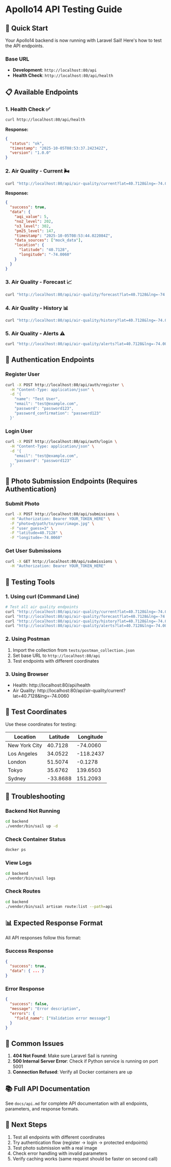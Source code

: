 # Apollo14 API Testing Guide

## 🚀 Quick Start

Your Apollo14 backend is now running with Laravel Sail! Here's how to test the API endpoints.

### **Base URL**
- **Development**: `http://localhost:80/api`
- **Health Check**: `http://localhost:80/api/health`

## 📋 Available Endpoints

### 1. **Health Check** ✅
```bash
curl http://localhost:80/api/health
```
**Response:**
```json
{
  "status": "ok",
  "timestamp": "2025-10-05T08:53:37.242342Z",
  "version": "1.0.0"
}
```

### 2. **Air Quality - Current** 🌬️
```bash
curl "http://localhost:80/api/air-quality/current?lat=40.7128&lng=-74.0060"
```
**Response:**
```json
{
  "success": true,
  "data": {
    "aqi_value": 5,
    "no2_level": 202,
    "o3_level": 302,
    "pm25_level": 147,
    "timestamp": "2025-10-05T08:53:44.022084Z",
    "data_sources": ["mock_data"],
    "location": {
      "latitude": "40.7128",
      "longitude": "-74.0060"
    }
  }
}
```

### 3. **Air Quality - Forecast** 📈
```bash
curl "http://localhost:80/api/air-quality/forecast?lat=40.7128&lng=-74.0060"
```

### 4. **Air Quality - History** 📊
```bash
curl "http://localhost:80/api/air-quality/history?lat=40.7128&lng=-74.0060&days=7"
```

### 5. **Air Quality - Alerts** ⚠️
```bash
curl "http://localhost:80/api/air-quality/alerts?lat=40.7128&lng=-74.0060"
```

## 🔐 Authentication Endpoints

### **Register User**
```bash
curl -X POST http://localhost:80/api/auth/register \
  -H "Content-Type: application/json" \
  -d '{
    "name": "Test User",
    "email": "test@example.com",
    "password": "password123",
    "password_confirmation": "password123"
  }'
```

### **Login User**
```bash
curl -X POST http://localhost:80/api/auth/login \
  -H "Content-Type: application/json" \
  -d '{
    "email": "test@example.com",
    "password": "password123"
  }'
```

## 📸 Photo Submission Endpoints (Requires Authentication)

### **Submit Photo**
```bash
curl -X POST http://localhost:80/api/submissions \
  -H "Authorization: Bearer YOUR_TOKEN_HERE" \
  -F "photo=@/path/to/your/image.jpg" \
  -F "user_guess=3" \
  -F "latitude=40.7128" \
  -F "longitude=-74.0060"
```

### **Get User Submissions**
```bash
curl -X GET http://localhost:80/api/submissions \
  -H "Authorization: Bearer YOUR_TOKEN_HERE"
```

## 🧪 Testing Tools

### **1. Using curl (Command Line)**
```bash
# Test all air quality endpoints
curl "http://localhost:80/api/air-quality/current?lat=40.7128&lng=-74.0060"
curl "http://localhost:80/api/air-quality/forecast?lat=40.7128&lng=-74.0060"
curl "http://localhost:80/api/air-quality/history?lat=40.7128&lng=-74.0060"
curl "http://localhost:80/api/air-quality/alerts?lat=40.7128&lng=-74.0060"
```

### **2. Using Postman**
1. Import the collection from `tests/postman_collection.json`
2. Set base URL to `http://localhost:80/api`
3. Test endpoints with different coordinates

### **3. Using Browser**
- Health: http://localhost:80/api/health
- Air Quality: http://localhost:80/api/air-quality/current?lat=40.7128&lng=-74.0060

## 📍 Test Coordinates

Use these coordinates for testing:

| Location | Latitude | Longitude |
|----------|----------|-----------|
| New York City | 40.7128 | -74.0060 |
| Los Angeles | 34.0522 | -118.2437 |
| London | 51.5074 | -0.1278 |
| Tokyo | 35.6762 | 139.6503 |
| Sydney | -33.8688 | 151.2093 |

## 🔧 Troubleshooting

### **Backend Not Running**
```bash
cd backend
./vendor/bin/sail up -d
```

### **Check Container Status**
```bash
docker ps
```

### **View Logs**
```bash
cd backend
./vendor/bin/sail logs
```

### **Check Routes**
```bash
cd backend
./vendor/bin/sail artisan route:list --path=api
```

## 📊 Expected Response Format

All API responses follow this format:

### **Success Response**
```json
{
  "success": true,
  "data": { ... }
}
```

### **Error Response**
```json
{
  "success": false,
  "message": "Error description",
  "errors": {
    "field_name": ["Validation error message"]
  }
}
```

## 🚨 Common Issues

1. **404 Not Found**: Make sure Laravel Sail is running
2. **500 Internal Server Error**: Check if Python service is running on port 5001
3. **Connection Refused**: Verify all Docker containers are up

## 📚 Full API Documentation

See `docs/api.md` for complete API documentation with all endpoints, parameters, and response formats.

## 🎯 Next Steps

1. Test all endpoints with different coordinates
2. Try authentication flow (register → login → protected endpoints)
3. Test photo submission with a real image
4. Check error handling with invalid parameters
5. Verify caching works (same request should be faster on second call)
